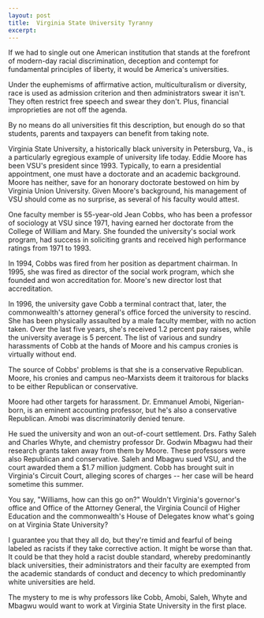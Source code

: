 ```yaml
---
layout: post
title:  Virginia State University Tyranny
excerpt:
---
```












If we had to single out one American institution that stands at the forefront of modern-day racial discrimination, deception and contempt for fundamental principles of liberty, it would be America's universities.


Under the euphemisms of affirmative action, multiculturalism or diversity, race is used as admission criterion and then administrators swear it isn't. They often restrict free speech and swear they don't. Plus, financial improprieties are not off the agenda.


By no means do all universities fit this description, but enough do so that students, parents and taxpayers can benefit from taking note.


Virginia State University, a historically black university in Petersburg, Va., is a particularly egregious example of university life today. Eddie Moore has been VSU's president since 1993. Typically, to earn a presidential appointment, one must have a doctorate and an academic background. Moore has neither, save for an honorary doctorate bestowed on him by Virginia Union University. Given Moore's background, his management of VSU should come as no surprise, as several of his faculty would attest.


One faculty member is 55-year-old Jean Cobbs, who has been a professor of sociology at VSU since 1971, having earned her doctorate from the College of William and Mary. She founded the university's social work program, had success in soliciting grants and received high performance ratings from 1971 to 1993.


In 1994, Cobbs was fired from her position as department chairman. In 1995, she was fired as director of the social work program, which she founded and won accreditation for. Moore's new director lost that accreditation.


In 1996, the university gave Cobb a terminal contract that, later, the commonwealth's attorney general's office forced the university to rescind. She has been physically assaulted by a male faculty member, with no action taken. Over the last five years, she's received 1.2 percent pay raises, while the university average is 5 percent. The list of various and sundry harassments of Cobb at the hands of Moore and his campus cronies is virtually without end.


The source of Cobbs' problems is that she is a conservative Republican. Moore, his cronies and campus neo-Marxists deem it traitorous for blacks to be either Republican or conservative.


Moore had other targets for harassment. Dr. Emmanuel Amobi, Nigerian-born, is an eminent accounting professor, but he's also a conservative Republican. Amobi was discriminatorily denied tenure.

He sued the university and won an out-of-court settlement. Drs. Fathy Saleh and Charles Whyte, and chemistry professor Dr. Godwin Mbagwu had their research grants taken away from them by Moore. These professors were also Republican and conservative. Saleh and Mbagwu sued VSU, and the court awarded them a $1.7 million judgment. Cobb has brought suit in Virginia's Circuit Court, alleging scores of charges -- her case will be heard sometime this summer.


You say, "Williams, how can this go on?" Wouldn't Virginia's governor's office and Office of the Attorney General, the Virginia Council of Higher Education and the commonwealth's House of Delegates know what's going on at Virginia State University?


I guarantee you that they all do, but they're timid and fearful of being labeled as racists if they take corrective action. It might be worse than that. It could be that they hold a racist double standard, whereby predominantly black universities, their administrators and their faculty are exempted from the academic standards of conduct and decency to which predominantly white universities are held.


The mystery to me is why professors like Cobb, Amobi, Saleh, Whyte and Mbagwu would want to work at Virginia State University in the first place.


